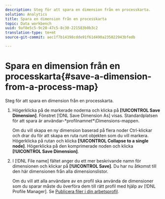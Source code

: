 ```yaml
---
description: Steg för att spara en dimension från en processkarta.
solution: Analytics
title: Spara en dimension från en processkarta
topic: Data workbench
uuid: 9af8e5c5-9c20-47c5-8c30-221583b0b3c2
translation-type: tm+mt
source-git-commit: aec1f7b14198cdde91f61d490a235022943bfedb

---
```



# Spara en dimension från en processkarta{#save-a-dimension-from-a-process-map}

Steg för att spara en dimension från en processkarta.

1. Högerklicka på de markerade noderna och klicka på **[!UICONTROL Save Dimension]**. Fönstret [!DNL Save Dimension As] visas. Standardplatsen för att spara är användar-\*profilnamnet*\Dimensions-mappen.

   Om du vill skapa en ny dimension baserad på flera noder Ctrl-klickar och drar du för att skapa en ruta runt objekten som du vill markera. Högerklicka på rutan och klicka **[!UICONTROL Collapse to a single node]**. Högerklicka på den komprimerade noden och klicka **[!UICONTROL Save Dimension]**.

1. I [!DNL File name] fältet anger du ett mer beskrivande namn för dimensionen och klickar på **[!UICONTROL Save]**. Du har nu åtkomst till den här dimensionen från alla dimensionslistor.

   Om du vill att alla användare av en profil ska använda de dimensioner som du sparar måste du överföra dem till rätt profil med hjälp av [!DNL Profile Manager]. Se [Publicera filer i din arbetsprofil](../../../../home/c-get-started/c-admin-intrf/c-prof-mgr/t-pub-files-wkg-prof.md#task-a0106e010c834d16bd60eef4721b6af9).

